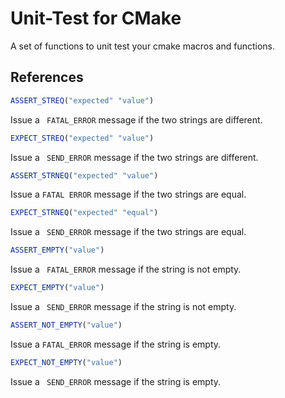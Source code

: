 # Unit-Test for CMake

A set of functions to unit test your cmake macros and functions.

## References

```cmake
ASSERT_STREQ("expected" "value")
```

Issue a ` FATAL_ERROR` message if the two strings are different.

```cmake
EXPECT_STREQ("expected" "value")
```

Issue a ` SEND_ERROR` message if the two strings are different.

```cmake
ASSERT_STRNEQ("expected" "value")
```

Issue a `FATAL ERROR` message if the two strings are equal.

```cmake
EXPECT_STRNEQ("expected" "equal")
```

Issue a ` SEND_ERROR` message if the two strings are equal.

```cmake
ASSERT_EMPTY("value")
```

Issue a ` FATAL_ERROR` message if the string is not empty.

```cmake
EXPECT_EMPTY("value")
```

Issue a ` SEND_ERROR` message if the string is not empty.

```cmake
ASSERT_NOT_EMPTY("value")
```

Issue a `FATAL_ERROR` message if the string is empty.

```cmake
EXPECT_NOT_EMPTY("value")
```

Issue a ` SEND_ERROR`  message if the string is empty.